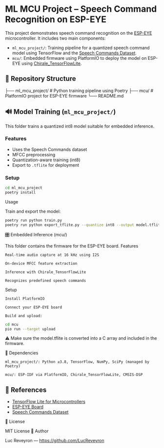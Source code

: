 # ML MCU Project – Speech Command Recognition on ESP-EYE

This project demonstrates speech command recognition on the [ESP-EYE](https://www.espressif.com/en/products/devkits/esp-eye/overview) microcontroller. It includes two main components:

- `ml_mcu_project/`: Training pipeline for a quantized speech command model using TensorFlow and the [Speech Commands Dataset](https://www.tensorflow.org/datasets/catalog/speech_commands).
- `mcu/`: Embedded firmware using PlatformIO to deploy the model on ESP-EYE using [Chirale_TensorFlowLite](https://github.com/Chirale/TensorFlowLite_Micro).

## 📁 Repository Structure

├── ml_mcu_project/ # Python training pipeline using Poetry
├── mcu/ # PlatformIO project for ESP-EYE firmware
└── README.md


## 🔊 Model Training (`ml_mcu_project/`)

This folder trains a quantized int8 model suitable for embedded inference.

### Features

- Uses the Speech Commands dataset
- MFCC preprocessing
- Quantization-aware training (int8)
- Export to `.tflite` for deployment

### Setup

```bash
cd ml_mcu_project
poetry install
```
Usage

Train and export the model:
```bash
poetry run python train.py
poetry run python export_tflite.py --quantize int8 --output model.tflite
```

🎛 Embedded Inference (mcu/)

This folder contains the firmware for the ESP-EYE board.
Features

    Real-time audio capture at 16 kHz using I2S

    On-device MFCC feature extraction

    Inference with Chirale_TensorFlowLite

    Recognizes predefined speech commands

Setup

    Install PlatformIO

    Connect your ESP-EYE board

    Build and upload:
```bash
cd mcu
pio run --target upload
```
⚠️ Make sure the model.tflite is converted into a C array and included in the firmware.

🧠 Dependencies

    ml_mcu_project/: Python ≥3.8, TensorFlow, NumPy, SciPy (managed by Poetry)

    mcu/: ESP-IDF via PlatformIO, Chirale_TensorFlowLite, CMSIS-DSP

## 📎 References

- [TensorFlow Lite for Microcontrollers](https://www.tensorflow.org/lite/microcontrollers)
- [ESP-EYE Board](https://www.espressif.com/en/products/devkits/esp-eye/overview)
- [Speech Commands Dataset](https://www.tensorflow.org/datasets/catalog/speech_commands)

📜 License

MIT License
👤 Author

Luc Reveyron — https://github.com/LucReveyron
